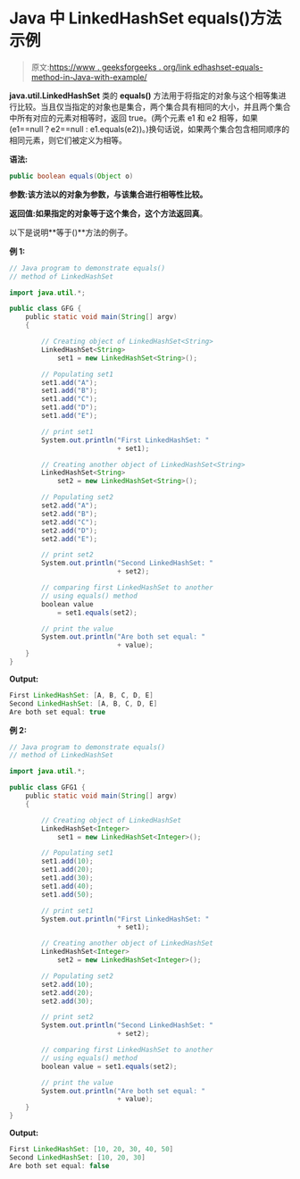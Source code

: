 # Java 中 LinkedHashSet equals()方法示例

> 原文:[https://www . geeksforgeeks . org/link edhashset-equals-method-in-Java-with-example/](https://www.geeksforgeeks.org/linkedhashset-equals-method-in-java-with-example/)

**java.util.LinkedHashSet** 类的 **equals()** 方法用于将指定的对象与这个相等集进行比较。当且仅当指定的对象也是集合，两个集合具有相同的大小，并且两个集合中所有对应的元素对相等时，返回 true。(两个元素 e1 和 e2 相等，如果(e1==null？e2==null : e1.equals(e2))。)换句话说，如果两个集合包含相同顺序的相同元素，则它们被定义为相等。

**语法:**

```java
public boolean equals(Object o)
```

**参数:**该方法以的**对象为参数，与该集合进行相等性比较。**

**返回值:**如果指定的对象等于这个集合，这个方法返回**真**。

以下是说明**等于()**方法的例子。

**例 1:**

```java
// Java program to demonstrate equals()
// method of LinkedHashSet

import java.util.*;

public class GFG {
    public static void main(String[] argv)
    {

        // Creating object of LinkedHashSet<String>
        LinkedHashSet<String>
            set1 = new LinkedHashSet<String>();

        // Populating set1
        set1.add("A");
        set1.add("B");
        set1.add("C");
        set1.add("D");
        set1.add("E");

        // print set1
        System.out.println("First LinkedHashSet: "
                           + set1);

        // Creating another object of LinkedHashSet<String>
        LinkedHashSet<String>
            set2 = new LinkedHashSet<String>();

        // Populating set2
        set2.add("A");
        set2.add("B");
        set2.add("C");
        set2.add("D");
        set2.add("E");

        // print set2
        System.out.println("Second LinkedHashSet: "
                           + set2);

        // comparing first LinkedHashSet to another
        // using equals() method
        boolean value
            = set1.equals(set2);

        // print the value
        System.out.println("Are both set equal: "
                           + value);
    }
}
```

**Output:**

```java
First LinkedHashSet: [A, B, C, D, E]
Second LinkedHashSet: [A, B, C, D, E]
Are both set equal: true

```

**例 2:**

```java
// Java program to demonstrate equals()
// method of LinkedHashSet

import java.util.*;

public class GFG1 {
    public static void main(String[] argv)
    {

        // Creating object of LinkedHashSet
        LinkedHashSet<Integer>
            set1 = new LinkedHashSet<Integer>();

        // Populating set1
        set1.add(10);
        set1.add(20);
        set1.add(30);
        set1.add(40);
        set1.add(50);

        // print set1
        System.out.println("First LinkedHashSet: "
                           + set1);

        // Creating another object of LinkedHashSet
        LinkedHashSet<Integer>
            set2 = new LinkedHashSet<Integer>();

        // Populating set2
        set2.add(10);
        set2.add(20);
        set2.add(30);

        // print set2
        System.out.println("Second LinkedHashSet: "
                           + set2);

        // comparing first LinkedHashSet to another
        // using equals() method
        boolean value = set1.equals(set2);

        // print the value
        System.out.println("Are both set equal: "
                           + value);
    }
}
```

**Output:**

```java
First LinkedHashSet: [10, 20, 30, 40, 50]
Second LinkedHashSet: [10, 20, 30]
Are both set equal: false

```